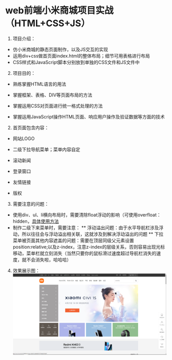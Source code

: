 # web前端小米商城项目实战（HTML+CSS+JS）
1. 项目介绍：
* 仿小米商城的静态页面制作，以及JS交互的实现
* 运用div+css做首页面index.html的整体布局；细节可用表格进行布局
* CSS样式和JavaScript脚本分别放到单独的CSS文件和JS文件中
2. 项目目的：
*  熟练掌握HTML语言的用法

* 掌握框架、表格、DIV等页面布局的方法

* 掌握运用CSS对页面进行统一格式处理的方法

* 掌握运用JavaScript操作HTML页面、响应用户操作及验证数据等方面的技术

2. 首页面包含内容：

* 网站LOGO

* 二级下拉导航菜单；菜单内容自定

* 滚动新闻

* 登录窗口

* 友情链接

* 版权
3. 需要注意的问题：
* 使用div、ul、li横向布局时，需要清除float浮动的影响（可使用overfloat：hidden，[具体使用方法](https://blog.csdn.net/qq_41638795/article/details/83304388）)
* 制作二级下来菜单时，需要注意：
** 浮动溢出问题：由于水平导航栏涉及浮动，所以往往会与浮动溢出相关联，这就涉及到解决浮动溢出的问题
** 下拉菜单被页面其他内容遮盖的问题：需要在顶层同级父元素设置position:relative;以及z-index，注意z-index的层级关系，否则容易出现光标移动，菜单栏就立刻消失（当然只要你的鼠标滑过速度超过导航栏消失的速度，就不会消失啦，哈哈哈）
4. 效果展示图：
![展示效果](https://github.com/LPmaster666/Xiaomishangcheng-web-html-css-js/blob/main/%E5%B1%95%E7%A4%BA%E6%95%88%E6%9E%9C%E5%9B%BE.png)




